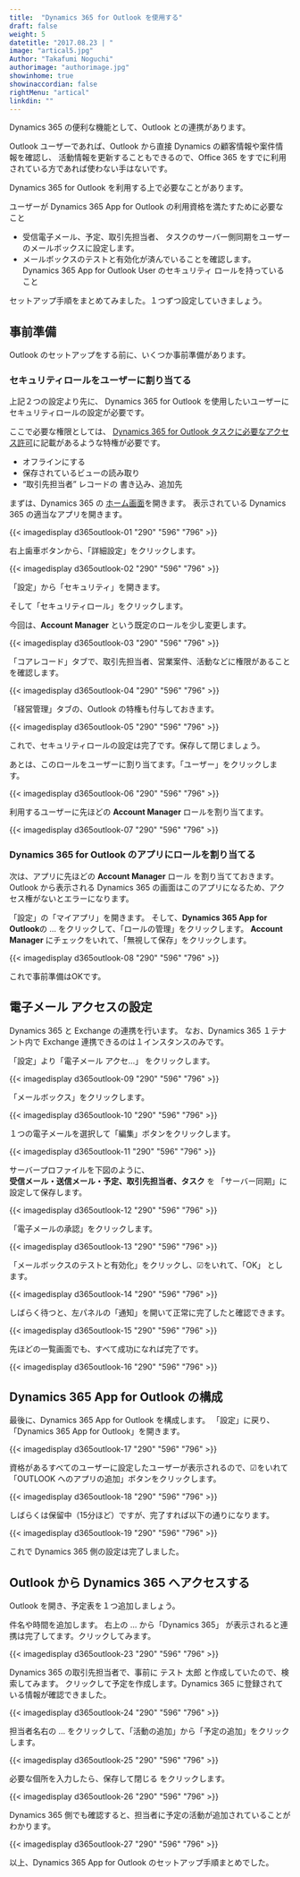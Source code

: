 ```yaml
---
title:  "Dynamics 365 for Outlook を使用する"
draft: false
weight: 5
datetitle: "2017.08.23 | "
image: "artical5.jpg"
Author: "Takafumi Noguchi"
authorimage: "authorimage.jpg"
showinhome: true
showinaccordian: false
rightMenu: "artical"
linkdin: ""
---
```

<!-- Intro  -->
Dynamics 365 の便利な機能として、Outlook との連携があります。

Outlook ユーザーであれば、Outlook から直接 Dynamics の顧客情報や案件情報を確認し、
活動情報を更新することもできるので、Office 365 をすでに利用されている方であれば使わない手はないです。   


Dynamics 365 for Outlook を利用する上で必要なことがあります。

<!-- HighLighted Box -->
ユーザーが Dynamics 365 App for Outlook の利用資格を満たすために必要なこと
  * 受信電子メール、予定、取引先担当者、
タスクのサーバー側同期をユーザーのメールボックスに設定します。
  * メールボックスのテストと有効化が済んでいることを確認します。
Dynamics 365 App for Outlook User のセキュリティ ロールを持っていること

セットアップ手順をまとめてみました。１つずつ設定していきましょう。

 
## 事前準備
Outlook のセットアップをする前に、いくつか事前準備があります。

### セキュリティロールをユーザーに割り当てる
上記２つの設定より先に、
Dynamics 365 for Outlook を使用したいユーザーにセキュリティロールの設定が必要です。

ここで必要な権限としては、
[Dynamics 365 for Outlook タスクに必要なアクセス許可](https://docs.microsoft.com/ja-jp/dynamics365/outlook-addin/admin-guide/permissions-required-tasks)に記載があるような特権が必要です。

  * オフラインにする
  * 保存されているビューの読み取り
  * “取引先担当者” レコードの 書き込み、追加先

まずは、Dynamics 365 の [ホーム画面](https://home.dynamics.com/)を開きます。
表示されている Dynamics 365 の適当なアプリを開きます。
<!-- Image= d365outlook-01.png -->
{{< imagedisplay d365outlook-01 "290" "596" "796" >}}

右上歯車ボタンから、「詳細設定」をクリックします。
<!-- Image= d365outlook-02.png -->
{{< imagedisplay d365outlook-02 "290" "596" "796" >}}


「設定」から「セキュリティ」を開きます。

そして「セキュリティロール」をクリックします。

今回は、**Account Manager** という既定のロールを少し変更します。
<!-- Image= d365outlook-03.png -->
{{< imagedisplay d365outlook-03 "290" "596" "796" >}}

「コアレコード」タブで、取引先担当者、営業案件、活動などに権限があることを確認します。
<!-- Image= d365outlook-04.png -->
{{< imagedisplay d365outlook-04 "290" "596" "796" >}}

「経営管理」タブの、Outlook の特権も付与しておきます。 
<!-- Image= d365outlook-05.png -->
{{< imagedisplay d365outlook-05 "290" "596" "796" >}}


これで、セキュリティロールの設定は完了です。保存して閉じましょう。

あとは、このロールをユーザーに割り当てます。「ユーザー」をクリックします。
<!-- Image= d365outlook-06.png -->
{{< imagedisplay d365outlook-06 "290" "596" "796" >}}


利用するユーザーに先ほどの **Account Manager**  ロールを割り当てます。
<!-- Image= d365outlook-07.png -->
{{< imagedisplay d365outlook-07 "290" "596" "796" >}}


### Dynamics 365 for Outlook のアプリにロールを割り当てる
次は、アプリに先ほどの  **Account Manager**  ロール を割り当てておきます。
Outlook から表示される Dynamics 365 の画面はこのアプリになるため、アクセス権がないとエラーになります。

「設定」の「マイアプリ」を開きます。
そして、**Dynamics 365 App for Outlook**の … をクリックして、「ロールの管理」をクリックします。
 **Account Manager**  にチェックをいれて、「無視して保存」をクリックします。
<!-- Image= d365outlook-08.png -->
{{< imagedisplay d365outlook-08 "290" "596" "796" >}}


これで事前準備はOKです。

## 電子メール アクセスの設定
Dynamics 365 と Exchange の連携を行います。
なお、Dynamics 365 １テナント内で Exchange 連携できるのは１インスタンスのみです。

「設定」より「電子メール アクセ…」 をクリックします。
<!-- Image= d365outlook-09.png -->
{{< imagedisplay d365outlook-09 "290" "596" "796" >}}


「メールボックス」をクリックします。
<!-- Image= d365outlook-10.png -->
{{< imagedisplay d365outlook-10 "290" "596" "796" >}}


１つの電子メールを選択して「編集」ボタンをクリックします。
<!-- Image= d365outlook-11.png -->
{{< imagedisplay d365outlook-11 "290" "596" "796" >}}

サーバープロファイルを下図のように、     
**受信メール・送信メール・予定、取引先担当者、タスク** を 「サーバー同期」に設定して保存します。
<!-- Image= d365outlook-12.png -->
{{< imagedisplay d365outlook-12 "290" "596" "796" >}}


「電子メールの承認」をクリックします。
<!-- Image= d365outlook-13.png -->
{{< imagedisplay d365outlook-13 "290" "596" "796" >}}


「メールボックスのテストと有効化」をクリックし、☑をいれて、「OK」 とします。
<!-- Image= d365outlook-14.png -->
{{< imagedisplay d365outlook-14 "290" "596" "796" >}}


しばらく待つと、左パネルの「通知」を開いて正常に完了したと確認できます。
<!-- Image= d365outlook-15.png -->
{{< imagedisplay d365outlook-15 "290" "596" "796" >}}


先ほどの一覧画面でも、すべて成功になれば完了です。
<!-- Image= d365outlook-16.png -->
{{< imagedisplay d365outlook-16 "290" "596" "796" >}}


## Dynamics 365 App for Outlook の構成
最後に、Dynamics 365 App for Outlook を構成します。
「設定」に戻り、「Dynamics 365 App for Outlook」を開きます。
<!-- Image= d365outlook-17.png -->
{{< imagedisplay d365outlook-17 "290" "596" "796" >}}


資格があるすべてのユーザーに設定したユーザーが表示されるので、☑をいれて
「OUTLOOK へのアプリの追加」ボタンをクリックします。
<!-- Image= d365outlook-18.png -->
{{< imagedisplay d365outlook-18 "290" "596" "796" >}}


しばらくは保留中（15分ほど）ですが、完了すれば以下の通りになります。
<!-- Image= d365outlook-19.png -->
{{< imagedisplay d365outlook-19 "290" "596" "796" >}}

これで Dynamics 365 側の設定は完了しました。

## Outlook から Dynamics 365 へアクセスする
Outlook を開き、予定表を１つ追加しましょう。

件名や時間を追加します。
右上の … から「Dynamics 365」 が表示されると連携は完了してます。クリックしてみます。
<!-- Image- d365outlook-23.png -->
{{< imagedisplay d365outlook-23 "290" "596" "796" >}}


Dynamics 365 の取引先担当者で、事前に テスト 太郎 と作成していたので、検索してみます。
クリックして予定を作成します。Dynamics 365 に登録されている情報が確認できました。
<!-- Image= d365outlook-24.png -->
{{< imagedisplay d365outlook-24 "290" "596" "796" >}}


担当者名右の … をクリックして、「活動の追加」から「予定の追加」をクリックします。
<!-- Image= d365outlook-25.png -->
{{< imagedisplay d365outlook-25 "290" "596" "796" >}}


必要な個所を入力したら、保存して閉じる をクリックします。
<!-- Image= d365outlook-26.png -->
{{< imagedisplay d365outlook-26 "290" "596" "796" >}}


Dynamics 365 側でも確認すると、担当者に予定の活動が追加されていることがわかります。
<!-- Image= d365outlook-27.png -->
{{< imagedisplay d365outlook-27 "290" "596" "796" >}}

以上、Dynamics 365 App for Outlook のセットアップ手順まとめでした。    
&nbsp;